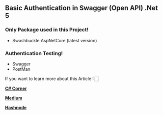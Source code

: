 ## Basic Authentication in Swagger (Open API) .Net 5

### Only Package used in this Project!
- Swashbuckle.AspNetCore (latest version)

### Authentication Testing!
- Swagger
- PostMan
 
 If you want to learn more about this Article 👇🏻

[**C# Corner**](https://www.c-sharpcorner.com/article/basic-authentication-in-swagger-open-api-net-5/ "C# Corner")

[**Medium**](https://medium.com/nerd-for-tech/basic-authentication-in-swagger-open-api-net-5-436f7d4a2f01 "Medium")

[**Hashnode**](https://jaykrishnareddy.hashnode.dev/basic-authentication-in-swagger-open-api-net-5 "Hashnode")
